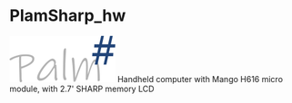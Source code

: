 # PlamSharp_hw
![LOGO](./logo.png)
Handheld computer with Mango H616 micro module, with 2.7' SHARP memory LCD
